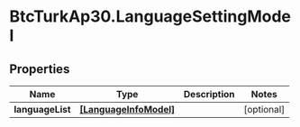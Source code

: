# BtcTurkAp30.LanguageSettingModel

## Properties
Name | Type | Description | Notes
------------ | ------------- | ------------- | -------------
**languageList** | [**[LanguageInfoModel]**](LanguageInfoModel.md) |  | [optional] 
